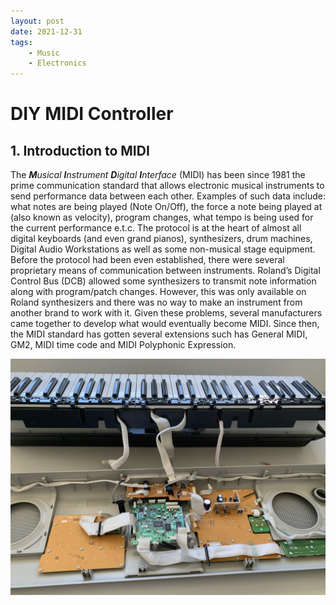 ```yaml
---
layout: post
date: 2021-12-31
tags: 
    - Music
    - Electronics
---
```


# DIY MIDI Controller

## 1. Introduction to MIDI
The _**M**usical **I**nstrument **D**igital **I**nterface_ (MIDI) has been since 1981 the prime communication standard that allows electronic musical instruments to send performance data between each other. Examples of such data include: what notes are being played (Note On/Off), the force a note being played at (also known as velocity), program changes, what tempo is being used for the current performance e.t.c. The protocol is at the heart of almost all digital keyboards (and even grand pianos), synthesizers, drum machines, Digital Audio Workstations as well as some non-musical stage equipment. 
Before the protocol had been even established, there were several proprietary means of communication between instruments. Roland’s Digital Control Bus (DCB) allowed some synthesizers to transmit note information along with program/patch changes. However, this was only available on Roland synthesizers and there was no way to make an instrument from another brand to work with it. Given these problems, several manufacturers came together to develop what would eventually become MIDI. Since then, the MIDI standard has gotten several extensions such has General MIDI, GM2, MIDI time code and MIDI Polyphonic Expression.  

<img src="/img/2021-12-31-DIY-midi-keyboard-part-1/gutShotGeneral.jpg" alt="Gutshot of the keyboard" width="700" class="center">